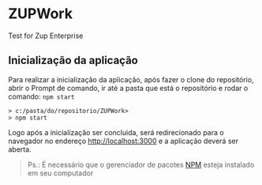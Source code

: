 # ZUPWork
Test for Zup Enterprise

## Inicialização da aplicação
Para realizar a inicialização da aplicação, após fazer o clone do repositório, abrir o Prompt de comando, ir até a pasta que está o repositório e rodar o comando:
``` npm start ```

``` 
> c:/pasta/do/repositorio/ZUPWork>
> npm start
```

Logo após a inicialização ser concluida, será redirecionado para o navegador no endereço [http://localhost:3000](http://localhost:3000) e a aplicação deverá ser aberta.

>Ps.: É necessário que o gerenciador de pacotes [NPM](https://www.npmjs.com/get-npm) esteja instalado em seu computador